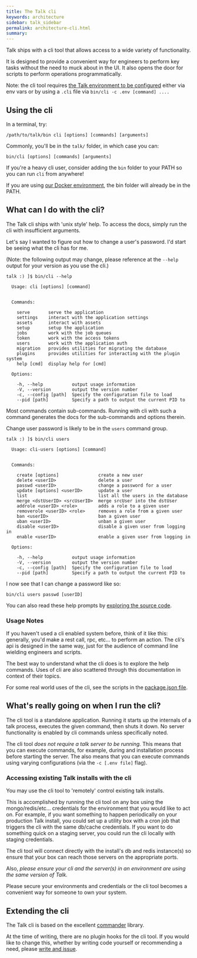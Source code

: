 ```yaml
---
title: The Talk cli
keywords: architecture
sidebar: talk_sidebar
permalink: architecture-cli.html
summary:
---
```


Talk ships with a cli tool that allows access to a wide variety of functionality.

It is designed to provide a convenient way for engineers to perform key tasks without the need to muck about in the UI. It also opens the door for scripts to perform operations programmatically.

Note: the cli tool requires [the Talk environment to be configured](configuration.html) either via env vars or by using a `.cli` file via `bin/cli -c .env [command] ....`

## Using the cli

In a terminal, try:

```
/path/to/talk/bin cli [options] [commands] [arguments]
```

Commonly, you'll be in the `talk/` folder, in which case you can:

```
bin/cli [options] [commands] [arguments]
```

If you're a heavy cli user, consider adding the `bin` folder to your PATH so you can run `cli` from anywhere!

If you are using [our Docker environment](install-docker.html), the bin folder will already be in the PATH.

## What can I do with the cli?

The Talk cli ships with 'unix style' help. To access the docs, simply run the cli with insufficient arguments.

Let's say I wanted to figure out how to change a user's password. I'd start be seeing what the cli has for me.

(Note: the following output may change, please reference at the `--help` output for your version as you use the cli.)

```
talk :) ]$ bin/cli --help

  Usage: cli [options] [command]


  Commands:

    serve       serve the application
    settings    interact with the application settings
    assets      interact with assets
    setup       setup the application
    jobs        work with the job queues
    token       work with the access tokens
    users       work with the application auth
    migration   provides utilities for migrating the database
    plugins     provides utilities for interacting with the plugin system
    help [cmd]  display help for [cmd]

  Options:

    -h, --help           output usage information
    -V, --version        output the version number
    -c, --config [path]  Specify the configuration file to load
    --pid [path]         Specify a path to output the current PID to
```

Most commands contain sub-commands. Running with cli with such a command generates the docs for the sub-commands and options therein.

Change user password is likely to be in the `users` command group.

```
talk :) ]$ bin/cli users

  Usage: cli-users [options] [command]


  Commands:

    create [options]               create a new user
    delete <userID>                delete a user
    passwd <userID>                change a password for a user
    update [options] <userID>      update a user
    list                           list all the users in the database
    merge <dstUserID> <srcUserID>  merge srcUser into the dstUser
    addrole <userID> <role>        adds a role to a given user
    removerole <userID> <role>     removes a role from a given user
    ban <userID>                   ban a given user
    uban <userID>                  unban a given user
    disable <userID>               disable a given user from logging in
    enable <userID>                enable a given user from logging in

  Options:

    -h, --help           output usage information
    -V, --version        output the version number
    -c, --config [path]  Specify the configuration file to load
    --pid [path]         Specify a path to output the current PID to
```

I now see that I can change a password like so:

```
bin/cli users passwd [userID]
```

You can also read these help prompts by [exploring the source code](https://github.com/coralproject/talk/blob/master/bin/cli).

### Usage Notes

If you haven't used a cli enabled system before, think of it like this: generally, you'd make a rest call, rpc, etc... to perform an action. The cli's api is designed in the same way, just for the audience of command line wielding engineers and scripts.

The best way to understand what the cli does is to explore the help commands. Uses of cli are also scattered through this documentation in context of their topics.

For some real world uses of the cli, see the scripts in the  [package.json file](https://github.com/coralproject/talk/blob/d688f70c19d8dee48371784009fd07322dae4eb5/package.json#L8).

## What's really going on when I run the cli?

The cli tool is a standalone application. Running it starts up the internals of a talk process, executes the given command, then shuts it down. No server functionality is enabled by cli commands unless specifically noted.

The cli tool _does not require a talk server to be running._ This means that you can execute commands, for example, during and installation process before starting the server. The also means that you can execute commands using varying configurations (via the `-c [.env file]` flag).

### Accessing existing Talk installs with the cli

You may use the cli tool to 'remotely' control existing talk installs.

This is accomplished by running the cli tool on any box using the mongo/redis/etc... credentials for the environment that you would like to act on. For example, if you want something to happen periodically on your production Talk install, you could set up a utility box with a cron job that triggers the cli with the same db/cache credentials. If you want to do something quick on a staging server, you could run the cli locally with staging credentials.

The cli tool will connect directly with the install's db and redis instance(s) so ensure that your box can reach those servers on the appropriate ports.

Also, _please ensure your cli and the server(s) in an environment are using the same version of Talk._

Please secure your environments and credentials or the cli tool becomes a convenient way for someone to own your system.

## Extending the cli

The Talk cli is based on the excellent [commander](https://github.com/tj/commander.js/) library.

At the time of writing, there are no plugin hooks for the cli tool. If you would like to change this, whether by writing code yourself or recommending a need, please [write and issue](https://github.com/coralproject/talk/blob/053b687959d45bcd682a1a2a4b604ebfab7441bb/CONTRIBUTING.md#writing-code).
